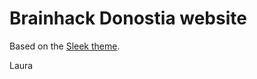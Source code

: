 # Brainhack Donostia website

Based on the [Sleek theme](https://github.com/janczizikow/sleek).

Laura 